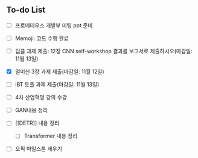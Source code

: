 ## To-do List
- [ ] 프로메테우스 개발부 미팅 ppt 준비
- [ ] Memoji: 코드 수행 완료

- [ ] 딥클 과제 제출: 12장 CNN self-workshop 결과를 보고서로 제출하시오(마감일: 11월 13일)
- [x] 멀미신 3장 과제 제출(마감일: 11월 12일)
- [ ] iBT 토플 과제 제출(마감일: 11월 13일)
- [ ] 4차 산업혁명 강의 수강



- [ ] GAN내용 정리
- [ ] [[DETR]] 내용 정리
	- [ ] Transformer 내용 정리

- [ ] 오픽 마일스톤 세우기
